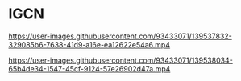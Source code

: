 # IGCN

https://user-images.githubusercontent.com/93433071/139537832-329085b6-7638-41d9-a16e-ea12622e54a6.mp4



https://user-images.githubusercontent.com/93433071/139538034-65b4de34-1547-45cf-9124-57e26902d47a.mp4

